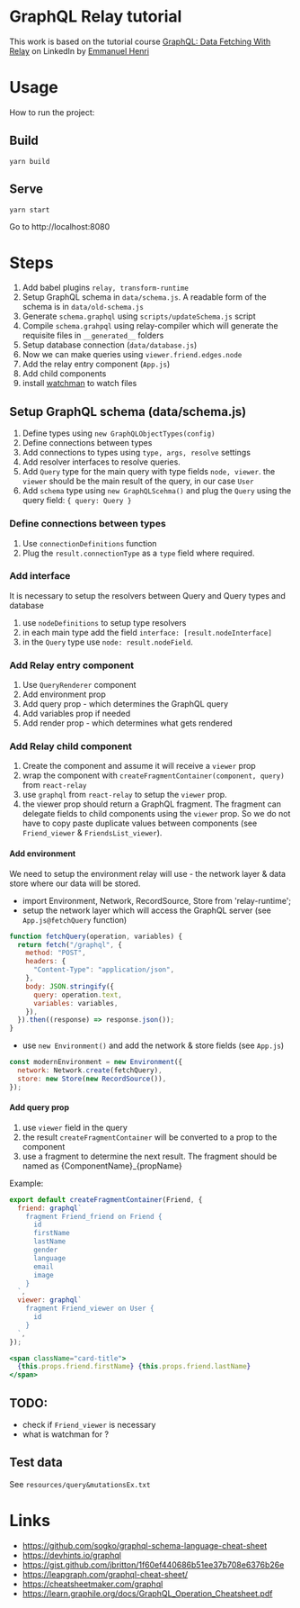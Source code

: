# GraphQL Relay tutorial

This work is based on the tutorial course [GraphQL: Data Fetching With Relay](https://www.linkedin.com/learning/graphql-data-fetching-with-relay) on LinkedIn by [Emmanuel Henri](https://www.linkedin.com/in/mannyhenri/)

# Usage

How to run the project:

## Build

```
yarn build
```

## Serve

```
yarn start
```

Go to http://localhost:8080

# Steps

1. Add babel plugins `relay, transform-runtime`
1. Setup GraphQL schema in `data/schema.js`. A readable form of the schema is in `data/old-schema.js`
1. Generate `schema.graphql` using `scripts/updateSchema.js` script
1. Compile `schema.grahpql` using relay-compiler which will generate the requisite files in `__generated__` folders
1. Setup database connection (`data/database.js`)
1. Now we can make queries using `viewer.friend.edges.node`
1. Add the relay entry component (`App.js`)
1. Add child components
1. install [watchman](https://facebook.github.io/watchman/) to watch files

## Setup GraphQL schema (data/schema.js)

1. Define types using `new GraphQLObjectTypes(config)`
1. Define connections between types
1. Add connections to types using `type, args, resolve` settings
1. Add resolver interfaces to resolve queries.
1. Add `Query` type for the main query with type fields `node, viewer`. the `viewer` should be the main result of the query, in our case `User`
1. Add `schema` type using `new GraphQLScehma()` and plug the `Query` using the query field: `{ query: Query }`

### Define connections between types

1. Use `connectionDefinitions` function
1. Plug the `result.connectionType` as a `type` field where required.

### Add interface

It is necessary to setup the resolvers between Query and Query types and database

1. use `nodeDefinitions` to setup type resolvers
1. in each main type add the field `interface: [result.nodeInterface]`
1. in the `Query` type use `node: result.nodeField`.

### Add Relay entry component

1. Use `QueryRenderer` component
1. Add environment prop
1. Add query prop - which determines the GraphQL query
1. Add variables prop if needed
1. Add render prop - which determines what gets rendered

### Add Relay child component

1. Create the component and assume it will receive a `viewer` prop
1. wrap the component with `createFragmentContainer(component, query)` from `react-relay`
1. use `graphql` from `react-relay` to setup the `viewer` prop.
1. the viewer prop should return a GraphQL fragment. The fragment can delegate fields to child components using the `viewer` prop. So we do not have to copy paste duplicate values between components (see `Friend_viewer` & `FriendsList_viewer`).

#### Add environment

We need to setup the environment relay will use - the network layer & data store where our data will be stored.

- import Environment, Network, RecordSource, Store from 'relay-runtime';
- setup the network layer which will access the GraphQL server (see `App.js@fetchQuery` function)

```js
function fetchQuery(operation, variables) {
  return fetch("/graphql", {
    method: "POST",
    headers: {
      "Content-Type": "application/json",
    },
    body: JSON.stringify({
      query: operation.text,
      variables: variables,
    }),
  }).then((response) => response.json());
}
```

- use `new Environment()` and add the network & store fields (see `App.js`)

```js
const modernEnvironment = new Environment({
  network: Network.create(fetchQuery),
  store: new Store(new RecordSource()),
});
```

#### Add query prop

1. use `viewer` field in the query
1. the result `createFragmentContainer` will be converted to a prop to the component
1. use a fragment to determine the next result. The fragment should be named as
   {ComponentName}\_{propName}

Example:

```jsx
export default createFragmentContainer(Friend, {
  friend: graphql`
    fragment Friend_friend on Friend {
      id
      firstName
      lastName
      gender
      language
      email
      image
    }
  `,
  viewer: graphql`
    fragment Friend_viewer on User {
      id
    }
  `,
});
```

```jsx
<span className="card-title">
  {this.props.friend.firstName} {this.props.friend.lastName}
</span>
```

## TODO:

- check if `Friend_viewer` is necessary
- what is watchman for ?

## Test data

See `resources/query&mutationsEx.txt`

# Links

- https://github.com/sogko/graphql-schema-language-cheat-sheet
- https://devhints.io/graphql
- https://gist.github.com/jbritton/1f60ef440686b51ee37b708e6376b26e
- https://leapgraph.com/graphql-cheat-sheet/
- https://cheatsheetmaker.com/graphql
- https://learn.graphile.org/docs/GraphQL_Operation_Cheatsheet.pdf
